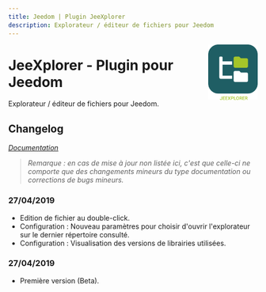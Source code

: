 ```yaml
---
title: Jeedom | Plugin JeeXplorer
description: Explorateur / éditeur de fichiers pour Jeedom
---
```


<img align="right" src="../images/jeexplorer_icon.png" width="100">

# JeeXplorer - Plugin pour Jeedom

Explorateur / éditeur de fichiers pour Jeedom.

## Changelog

*[Documentation](index.md)*

>*Remarque : en cas de mise à jour non listée ici, c'est que celle-ci ne comporte que des changements mineurs du type documentation ou corrections de bugs mineurs.*

### 27/04/2019
- Edition de fichier au double-click.
- Configuration : Nouveau paramètres pour choisir d'ouvrir l'explorateur sur le dernier répertoire consulté.
- Configuration : Visualisation des versions de librairies utilisées.

### 27/04/2019
- Première version (Beta).
